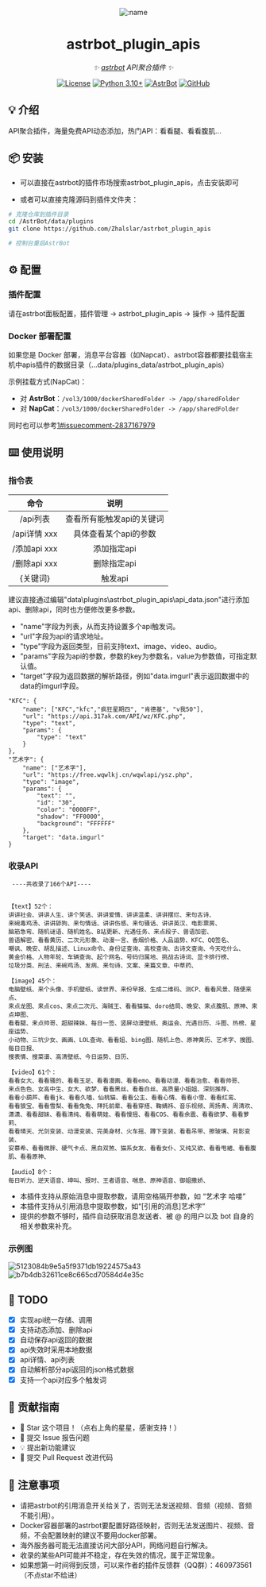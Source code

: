 <div align="center">

![:name](https://count.getloli.com/@astrbot_plugin_apis?name=astrbot_plugin_apis&theme=minecraft&padding=6&offset=0&align=top&scale=1&pixelated=1&darkmode=auto)

# astrbot_plugin_apis

_✨ [astrbot](https://github.com/Soulter/AstrBot) API聚合插件 ✨_

[![License](https://img.shields.io/badge/License-MIT-green.svg)](https://opensource.org/licenses/MIT)
[![Python 3.10+](https://img.shields.io/badge/Python-3.10%2B-blue.svg)](https://www.python.org/)
[![AstrBot](https://img.shields.io/badge/AstrBot-3.4%2B-orange.svg)](https://github.com/Soulter/AstrBot)
[![GitHub](https://img.shields.io/badge/作者-Zhalslar-blue)](https://github.com/Zhalslar)

</div>

## 💡 介绍

API聚合插件，海量免费API动态添加，热门API：看看腿、看看腹肌...

## 📦 安装

- 可以直接在astrbot的插件市场搜索astrbot_plugin_apis，点击安装即可  

- 或者可以直接克隆源码到插件文件夹：

```bash
# 克隆仓库到插件目录
cd /AstrBot/data/plugins
git clone https://github.com/Zhalslar/astrbot_plugin_apis

# 控制台重启AstrBot
```

## ⚙️ 配置

### 插件配置

请在astrbot面板配置，插件管理 -> astrbot_plugin_apis -> 操作 -> 插件配置

### Docker 部署配置

如果您是 Docker 部署，消息平台容器（如Napcat）、astrbot容器都要挂载宿主机中apis插件的数据目录（...data/plugins_data/astrbot_plugin_apis）

示例挂载方式(NapCat)：

- 对 **AstrBot**：`/vol3/1000/dockerSharedFolder -> /app/sharedFolder`
- 对 **NapCat**：`/vol3/1000/dockerSharedFolder -> /app/sharedFolder`

同时也可以参考[1#issuecomment-2837167979](https://github.com/Zhalslar/astrbot_plugin_apis/issues/1#issuecomment-2837167979)

## ⌨️ 使用说明

### 指令表

|     命令      |        说明        |
|:-------------:|:--------------------------:|
| /api列表      | 查看所有能触发api的关键词  |
| /api详情 xxx  | 具体查看某个api的参数 |
| /添加api xxx  | 添加指定api        |
| /删除api xxx  | 删除指定api        |
|   {关键词}     |   触发api      |

建议直接通过编辑"data\plugins\astrbot_plugin_apis\api_data.json"进行添加api、删除api，同时也方便修改更多参数。

- "name"字段为列表，从而支持设置多个api触发词。
- "url"字段为api的请求地址。
- "type"字段为返回类型，目前支持text、image、video、audio。
- "params"字段为api的参数，参数的key为参数名，value为参数值，可指定默认值。
- "target"字段为返回数据的解析路径，例如"data.imgurl"表示返回数据中的data的imgurl字段。

```plaintext
"KFC": {
    "name": ["KFC","kfc","疯狂星期四", "肯德基", "v我50"],
    "url": "https://api.317ak.com/API/wz/KFC.php",
    "type": "text",
    "params": {
        "type": "text"
    }
},
"艺术字": {
    "name": ["艺术字"],
    "url": "https://free.wqwlkj.cn/wqwlapi/ysz.php",
    "type": "image",
    "params": {
        "text": "",
        "id": "30",
        "color": "0000FF",
        "shadow": "FF0000",
        "background": "FFFFFF"
    },
    "target": "data.imgurl"
}
```

### 收录API

```plaintext
 ----共收录了166个API----


【text】52个：
讲讲社会、讲讲人生、讲个笑话、讲讲爱情、讲讲温柔、讲讲摆烂、来句古诗、
来碗毒鸡汤、讲讲舔狗、来句情话、讲讲伤感、来句骚话、讲讲英汉、电影票房、
脑筋急弯、随机谜语、随机姓名、B站更新、光遇任务、来点段子、兽语加密、
兽语解密、看看黄历、二次元形象、动漫一言、香烟价格、人品运势、KFC、QQ签名、
嘲讽、晚安、胡乱描述、Linux命令、身份证查询、高校查询、古诗文查询、今天吃什么、
黄金价格、人物年轮、车辆查询、起个网名、号码归属地、挑战古诗词、显卡排行榜、
垃圾分类、刑法、来碗鸡汤、发病、来句诗、文案、来篇文章、中草药、

【image】45个：
电脑壁纸、来个头像、手机壁纸、读世界、来份早报、生成二维码、测CP、看看风景、随便来点、
来点龙图、来点cos、来点二次元、海贼王、看看猫猫、doro结局、晚安、来点腹肌、原神、来点坤图、
看看腿、来点帅哥、超甜辣妹、每日一签、竖屏动漫壁纸、奥运会、光遇日历、斗图、热榜、星座运势、
小动物、三坑少女、画画、LOL查询、看看妞、bing图、随机上色、原神黄历、艺术字、搜图、每日日报、
搜表情、搜菜谱、高清壁纸、今日运势、日历、

【video】61个：
看看女大、看看骚的、看看玉足、看看漫画、看看emo、看看动漫、看看治愈、看看帅哥、
来点色色、女高中生、女大、欲梦、看看黑丝、看看白丝、高质量小姐姐、深刻推荐、
看看小葫芦、看看jk、看看久喵、仙桃猫、看看公主、看看心情、看看小雪、看看红鸾、
看看狼宝、看看雪梨、看看兔兔、拜托前辈、看看穿搭、鞠婧祎、音乐视频、周扬青、周清欢、
潇潇、看看甜妹、看看清纯、看看萌娃、看看慢摇、看看COS、看看余震、看看欲梦、看看萝莉、
看看晴天、光剑变装、动漫变装、完美身材、火车摇、蹲下变装、看看吊带、擦玻璃、背影变装、
安慕希、看看微胖、硬气卡点、黑白双煞、猫系女友、看看女仆、又纯又欲、看看甩裙、看看腹肌、看看原神、

【audio】8个：
每日听力、逆天语音、坤叫、报时、王者语音、喘息、原神语音、御姐撒娇、 

```

- 本插件支持从原始消息中提取参数，请用空格隔开参数，如 “艺术字 哈喽”
- 本插件支持从引用消息中提取参数，如“[引用的消息]艺术字”
- 提供的参数不够时，插件自动获取消息发送者、被 @ 的用户以及 bot 自身的相关参数来补充。

### 示例图

![5123084b9e5a5f9371db19224575a43](https://github.com/user-attachments/assets/73c38cc2-49b8-4d67-b48e-77cd28b1fd81)
![b7b4db32611ce8c665cd70584d4e35c](https://github.com/user-attachments/assets/37087717-1ef3-46aa-b012-96efb7e780d4)

## 🤝 TODO

- [x] 实现api统一存储、调用
- [x] 支持动态添加、删除api
- [x] 自动保存api返回的数据
- [x] api失效时采用本地数据
- [x] api详情、api列表
- [x] 自动解析部分api返回的json格式数据
- [x] 支持一个api对应多个触发词

## 👥 贡献指南

- 🌟 Star 这个项目！（点右上角的星星，感谢支持！）
- 🐛 提交 Issue 报告问题
- 💡 提出新功能建议
- 🔧 提交 Pull Request 改进代码

## 📌 注意事项

- 请把astrbot的引用消息开关给关了，否则无法发送视频、音频（视频、音频不能引用）。
- Docker容器部署的astrbot要配置好路径映射，否则无法发送图片、视频、音频，不会配置映射的建议不要用docker部署。
- 海外服务器可能无法直接访问大部分API，网络问题自行解决。
- 收录的某些API可能并不稳定，存在失效的情况，属于正常现象。
- 如果想第一时间得到反馈，可以来作者的插件反馈群（QQ群）：460973561（不点star不给进）
